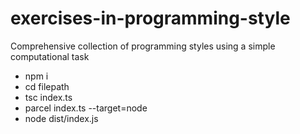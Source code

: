 # exercises-in-programming-style
Comprehensive collection of programming styles using a simple computational task


- npm i
- cd filepath
- tsc index.ts
- parcel index.ts --target=node
- node dist/index.js
